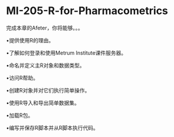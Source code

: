 # MI-205-R-for-Pharmacometrics
完成本章的Afeter，你将能够。。。

•提供使用R的理由。

•了解如何登录和使用Metrum Institute课件服务器。

•命名并定义主R对象和数据类型。

•访问R帮助。

•创建R对象并对它们执行简单操作。

•使用R导入和导出简单数据集。

•加载R包。

•编写并保存R脚本并从R脚本执行代码。

